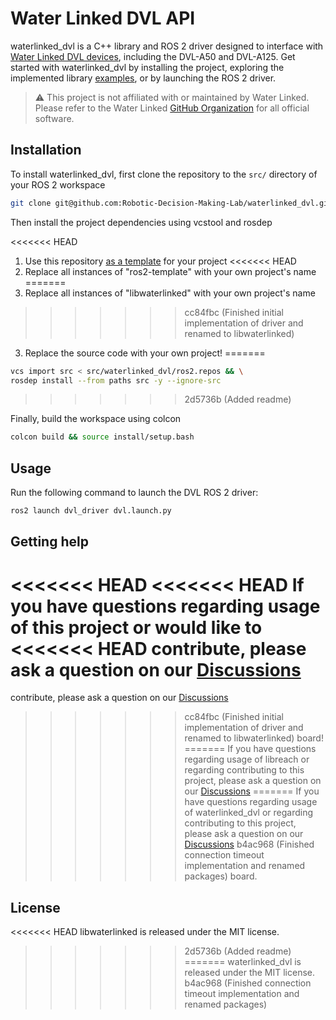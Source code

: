 # Water Linked DVL API

waterlinked_dvl is a C++ library and ROS 2 driver designed to interface with
[Water Linked DVL devices](https://waterlinked.com/dvl), including the DVL-A50
and DVL-A125. Get started with waterlinked_dvl by installing the project,
exploring the implemented library [examples](https://github.com/Robotic-Decision-Making-Lab/waterlinked_dvl/tree/main/examples),
or by launching the ROS 2 driver.

> :warning: This project is not affiliated with or maintained by Water Linked.
> Please refer to the Water Linked [GitHub Organization](https://github.com/waterlinked/)
> for all official software.

## Installation

To install waterlinked_dvl, first clone the repository to the `src/` directory
of your ROS 2 workspace

```bash
git clone git@github.com:Robotic-Decision-Making-Lab/waterlinked_dvl.git
```

Then install the project dependencies using vcstool and rosdep

<<<<<<< HEAD
1. Use this repository [as a template](https://docs.github.com/en/repositories/creating-and-managing-repositories/creating-a-repository-from-a-template)
for your project
<<<<<<< HEAD
2. Replace all instances of "ros2-template" with your own project's name
=======
2. Replace all instances of "libwaterlinked" with your own project's name
>>>>>>> cc84fbc (Finished initial implementation of driver and renamed to libwaterlinked)
3. Replace the source code with your own project!
=======
```bash
vcs import src < src/waterlinked_dvl/ros2.repos && \
rosdep install --from paths src -y --ignore-src
```
>>>>>>> 2d5736b (Added readme)

Finally, build the workspace using colcon

```bash
colcon build && source install/setup.bash
```

## Usage

Run the following command to launch the DVL ROS 2 driver:

```bash
ros2 launch dvl_driver dvl.launch.py
```

## Getting help

<<<<<<< HEAD
<<<<<<< HEAD
If you have questions regarding usage of this project or would like to
<<<<<<< HEAD
contribute, please ask a question on our [Discussions](https://github.com/Robotic-Decision-Making-Lab/ros2-template/discussions)
=======
contribute, please ask a question on our [Discussions](https://github.com/Robotic-Decision-Making-Lab/libwaterlinked/discussions)
>>>>>>> cc84fbc (Finished initial implementation of driver and renamed to libwaterlinked)
board!
=======
If you have questions regarding usage of libreach or regarding contributing to
this project, please ask a question on our [Discussions](https://github.com/Robotic-Decision-Making-Lab/libwaterlinked/discussions)
=======
If you have questions regarding usage of waterlinked_dvl or regarding contributing
to this project, please ask a question on our [Discussions](https://github.com/Robotic-Decision-Making-Lab/waterlinked_dvl/discussions)
>>>>>>> b4ac968 (Finished connection timeout implementation and renamed packages)
board.

## License

<<<<<<< HEAD
libwaterlinked is released under the MIT license.
>>>>>>> 2d5736b (Added readme)
=======
waterlinked_dvl is released under the MIT license.
>>>>>>> b4ac968 (Finished connection timeout implementation and renamed packages)
